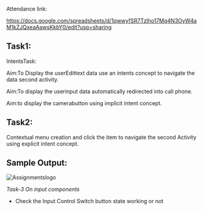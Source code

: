Attendance link:

https://docs.google.com/spreadsheets/d/1qwwyfSR7Tzlho17Mq4N3OyW4aM1kZJQxeaAawsKkbY0/edit?usp=sharing

Task1:
-----
IntentsTask:

Aim:To Display the userEdittext data use an intents concept to navigate the data second activity.

Aim:To display the userinput data automatically redirected into call phone.

Aim:to display the camerabutton  using implicit intent concept.

Task2:
----
Contextual menu creation and click the item to navigate the second Activity using explicit intent concept.

Sample Output:
-------------
![Assignmentslogo](https://user-images.githubusercontent.com/51777024/93658867-19349380-fa5d-11ea-969c-ff92bd26b46f.png)



*Task-3 On input components*
* Check the Input Control Switch button state working or not
